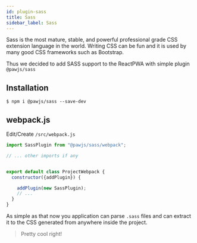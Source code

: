 ```yaml
---
id: plugin-sass
title: Sass
sidebar_label: Sass
---
```


Sass is the most mature, stable, and powerful professional grade CSS extension language in the world.
Writing CSS can be fun and it is used by many good CSS frameworks such as Bootstrap.

Thus we decided to add SASS support to the ReactPWA with simple plugin `@pawjs/sass` 


## Installation

```
$ npm i @pawjs/sass --save-dev
```

## webpack.js

Edit/Create `/src/webpack.js`

```javascript
import SassPlugin from "@pawjs/sass/webpack";

// ... other imports if any


export default class ProjectWebpack {
  constructor({addPlugin}) {

    addPlugin(new SassPlugin);
    // ...
  }
}
```

As simple as that now you application can  parse `.sass` files and can extract it to the CSS generated from anywhere inside the project.

> Pretty cool right! 

<div class="custom-slant"></div>  
